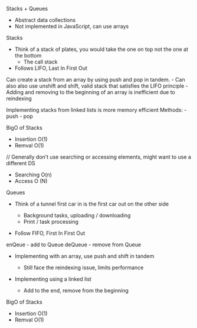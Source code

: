Stacks + Queues

- Abstract data collections
- Not implemented in JavaScript, can use arrays

Stacks
- Think of a stack of plates, you would take the one on top not the one at the bottom
    - The call stack 
- Follows LIFO, Last In First Out

Can create a stack from an array by using push and pop in tandem.
    - Can also also use unshift and shift, valid stack that satisfies the LIFO principle
    - Adding and removing to the beginning of an array is inefficient due to reindexing 

Implementing stacks from linked lists is more memory efficient 
	Methods:
		- push
		- pop

BigO of Stacks
- Insertion O(1)
- Remval O(1)

// Generally don’t use searching or accessing elements, might want to use a different DS
- Searching O(n)
- Access O (N)

Queues
- Think of a tunnel first car in is the first car out on the other side
    - Background tasks, uploading / downloading 
    - Print / task processing

- Follow FIFO, First In First Out

enQeue - add to Queue
deQueue - remove from Queue

- Implementing with an array, use push and shift in tandem
    - Still face the reindexing issue, limits performance 

- Implementing using a linked list
    - Add to the end, remove from the beginning  

BigO of Stacks
- Insertion O(1)
- Remval O(1)

